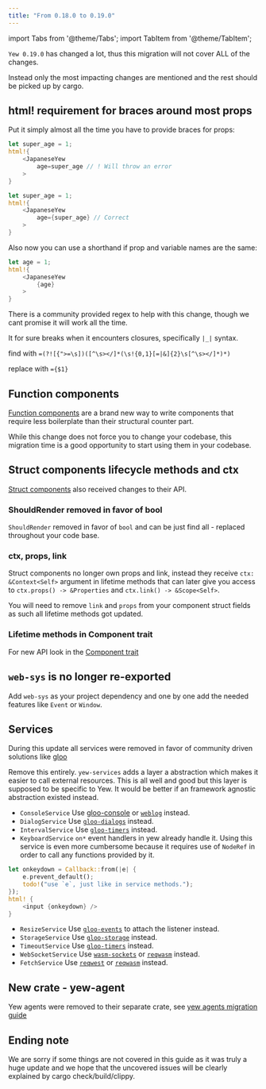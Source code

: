 ```yaml
---
title: "From 0.18.0 to 0.19.0"
---
```


import Tabs from '@theme/Tabs';
import TabItem from '@theme/TabItem';

`Yew 0.19.0` has changed a lot, thus this migration will not cover ALL of the changes.

Instead only the most impacting changes are mentioned and the rest should be picked up by cargo.

## html! requirement for braces around most props

Put it simply almost all the time you have to provide braces for props:

<Tabs>
  <TabItem value="Invalid" label="Invalid">

```rust {4}, ignore
let super_age = 1;
html!{
    <JapaneseYew
        age=super_age // ! Will throw an error
    >
}
```

  </TabItem>
  <TabItem value="Valid" label="Valid">

```rust {4}, ignore
let super_age = 1;
html!{
    <JapaneseYew
        age={super_age} // Correct
    >
}
```

  </TabItem>
  <TabItem value="Shorthand" label="Shorthand">

Also now you can use a shorthand if prop and variable names are the same:

```rust {4}, ignore
let age = 1;
html!{
    <JapaneseYew
        {age}
    >
}
```

  </TabItem>
</Tabs>

There is a community provided regex to help with this change, though we cant promise it will work all the time.

It for sure breaks when it encounters closures, specifically `|_|` syntax.

find with `=(?![{">=\s])([^\s></]*(\s!{0,1}[=|&]{2}\s[^\s></]*)*)`

replace with `={$1}`

## Function components

[Function components](./../../concepts/function-components) are a brand new way to write components that require less boilerplate than their structural counter part.

While this change does not force you to change your codebase, this migration time is a good opportunity to start using them in your codebase.

## Struct components lifecycle methods and ctx

[Struct components](./../../concepts/components) also received changes to their API.

### ShouldRender removed in favor of bool

`ShouldRender` removed in favor of `bool` and can be just find all - replaced throughout your code base.

### ctx, props, link

Struct components no longer own props and link, instead they receive `ctx: &Context<Self>` argument in lifetime methods that can later give you access to `ctx.props() -> &Properties` and `ctx.link() -> &Scope<Self>`.

You will need to remove `link` and `props` from your component struct fields as such all lifetime methods got updated.

### Lifetime methods in Component trait

For new API look in the [Component trait](https://github.com/yewstack/yew/blob/9b6bc96826d53ec38aa3ecc02e3a1e132692c411/packages/yew/src/html/component/mod.rs#L37-L97)

## `web-sys` is no longer re-exported

Add `web-sys` as your project dependency and one by one add the needed features like `Event` or `Window`.

## Services

During this update all services were removed in favor of community driven solutions like [gloo](https://github.com/rustwasm/gloo)

Remove this entirely. `yew-services` adds a layer a abstraction which makes it easier to call external resources. This is all well and good but this layer is supposed to be specific to Yew. It would be better if an framework agnostic abstraction existed instead.

- `ConsoleService`
  Use [gloo-console](https://crates.io/crates/gloo-console) or [`weblog`](https://crates.io/crates/weblog) instead.
- `DialogService`
  Use [`gloo-dialogs`](https://docs.rs/gloo-dialogs/) instead.
- `IntervalService`
  Use [`gloo-timers`](https://docs.rs/gloo-timers/) instead.
- `KeyboardService`
  `on*` event handlers in yew already handle it. Using this service is even more cumbersome because it requires use of `NodeRef` in order to call any functions provided by it.

```rust ,ignore
let onkeydown = Callback::from(|e| {
    e.prevent_default();
    todo!("use `e`, just like in service methods.");
});
html! {
    <input {onkeydown} />
}
```

- `ResizeService`
  Use [`gloo-events`](https://docs.rs/gloo-events) to attach the listener instead.
- `StorageService`
  Use [`gloo-storage`](https://docs.rs/gloo-storage/) instead.
- `TimeoutService`
  Use [`gloo-timers`](https://docs.rs/gloo-timers/) instead.
- `WebSocketService`
  Use [`wasm-sockets`](https://github.com/scratchyone/wasm-sockets) or [`reqwasm`](https://github.com/hamza1311/reqwasm) instead.
- `FetchService`
  Use [`reqwest`](https://crates.io/crates/reqwest) or [`reqwasm`](https://github.com/hamza1311/reqwasm) instead.

## New crate - yew-agent

Yew agents were removed to their separate crate, see [yew agents migration guide](./../yew-agent/from-0_0_0-to-0_1_0)

## Ending note

We are sorry if some things are not covered in this guide as it was truly a huge update and we hope that the uncovered issues will be clearly explained by cargo check/build/clippy.
